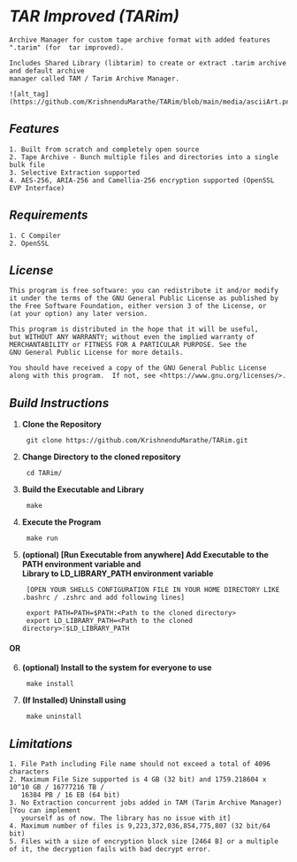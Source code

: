 # *TAR Improved (TARim)*
    
    Archive Manager for custom tape archive format with added features ".tarim" (for  tar improved).
    
    Includes Shared Library (libtarim) to create or extract .tarim archive and default archive     
    manager called TAM / Tarim Archive Manager.
    
    ![alt_tag] (https://github.com/KrishnenduMarathe/TARim/blob/main/media/asciiArt.png)
    

## *Features*
	
    1. Built from scratch and completely open source
	2. Tape Archive - Bunch multiple files and directories into a single bulk file
	3. Selective Extraction supported
	4. AES-256, ARIA-256 and Camellia-256 encryption supported (OpenSSL EVP Interface)

## *Requirements*
	
    1. C Compiler
	2. OpenSSL

## *License*
	
	This program is free software: you can redistribute it and/or modify
	it under the terms of the GNU General Public License as published by
	the Free Software Foundation, either version 3 of the License, or
	(at your option) any later version.
	
	This program is distributed in the hope that it will be useful,
	but WITHOUT ANY WARRANTY; without even the implied warranty of
	MERCHANTABILITY or FITNESS FOR A PARTICULAR PURPOSE. See the
	GNU General Public License for more details.
	
	You should have received a copy of the GNU General Public License
	along with this program.  If not, see <https://www.gnu.org/licenses/>.


## *Build Instructions*
1. **Clone the Repository**

		git clone https://github.com/KrishnenduMarathe/TARim.git

2. **Change Directory to the cloned repository**

		cd TARim/

3. **Build the Executable and Library**

		make

4. **Execute the Program**

		make run

5. **(optional) [Run Executable from anywhere] Add Executable to the PATH environment variable and  
    Library to LD_LIBRARY_PATH environment variable**

		[OPEN YOUR SHELLS CONFIGURATION FILE IN YOUR HOME DIRECTORY LIKE .bashrc / .zshrc and add following lines]
		
		export PATH=PATH=$PATH:<Path to the cloned directory>
		export LD_LIBRARY_PATH=<Path to the cloned directory>:$LD_LIBRARY_PATH

####          OR

6. **(optional) Install to the system for everyone to use**
        
        make install

7. **(If Installed) Uninstall using**
        
        make uninstall

## *Limitations*
	
    1. File Path including File name should not exceed a total of 4096 characters
    2. Maximum File Size supported is 4 GB (32 bit) and 1759.218604 x 10^10 GB / 16777216 TB / 
       16384 PB / 16 EB (64 bit)
    3. No Extraction concurrent jobs added in TAM (Tarim Archive Manager) [You can implement 
       yourself as of now. The library has no issue with it]
    4. Maximum number of files is 9,223,372,036,854,775,807 (32 bit/64 bit)
    5. Files with a size of encryption block size [2464 B] or a multiple of it, the decryption fails with bad decrypt error.


